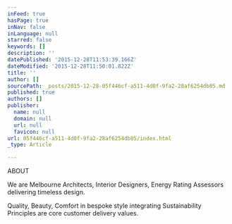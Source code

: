 ```yaml
---
inFeed: true
hasPage: true
inNav: false
inLanguage: null
starred: false
keywords: []
description: ''
datePublished: '2015-12-28T11:53:39.166Z'
dateModified: '2015-12-28T11:50:01.822Z'
title: ''
author: []
sourcePath: _posts/2015-12-28-05f446cf-a511-4d0f-9fa2-28af6254db05.md
published: true
authors: []
publisher:
  name: null
  domain: null
  url: null
  favicon: null
url: 05f446cf-a511-4d0f-9fa2-28af6254db05/index.html
_type: Article

---
```

ABOUT

We are Melbourne Architects, Interior Designers, Energy Rating Assessors delivering timeless design.

Quality, Beauty, Comfort in bespoke style integrating Sustainability Principles are core customer delivery values.